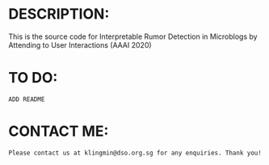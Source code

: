 # DESCRIPTION:
 This is the source code for Interpretable Rumor Detection in Microblogs by Attending to User Interactions (AAAI 2020)

# TO DO: 
	ADD README


# CONTACT ME:
	Please contact us at klingmin@dso.org.sg for any enquiries. Thank you!